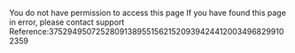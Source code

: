 You do not have permission to access this page If you have found this page in error, please contact support Reference:3752949507252809138955156215209394244120034968299102359